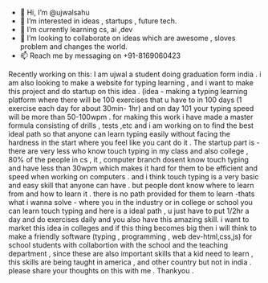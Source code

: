 - 👋 Hi, I’m @ujwalsahu
- 👀 I’m interested in ideas , startups , future tech.
- 🌱 I’m currently learning cs, ai ,dev
- 💞️ I’m looking to collaborate on ideas which are awesome , sloves problem and changes the world.
- 📫 Reach me by messaging on +91-8169060423


Recently working on this:
I am ujwal a student doing graduation form india . i am also looking to make a website for typing learning , and i want to make this project and do startup on this idea . (idea - making a typing learning platform where there will be 100 exercises that u have to in 100 days (1 exercise each day for about 30min- 1hr) and on day 101 your typing speed will be more than 50-100wpm . for making this work i have made a master formula consisting of drills , tests ,etc and i am working on to find the best ideal path so that anyone can learn typing easily without facing the hardness in the start where you feel like you cant do it .
The startup part is - there are very less who know touch typing in my class and also college , 80% of the people in cs , it , computer branch dosent know touch typing and have less than 30wpm which makes it hard for them to be efficient and speed when working on computers . and i think touch typing is a very basic and easy skill that anyone can have . but people dont know where to learn from and how to learn it . there is no path provided for them to learn -thats what i wanna solve - where you in the industry or in college or school you can learn touch typing and here is a ideal path , u just have to put 1/2hr a day and do exercises daily and you also have this amazing skill. i want to market this idea in colleges and if this thing becomes big then i will think to make a friendly software (typing , programming , web dev-html,css,js) for school students with collabortion with the school and the teaching department , since these are also important skills that a kid need to learn , this skills are being taught in america , and other country but not in india .
please share your thoughts on this with me .
Thankyou .
